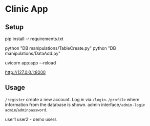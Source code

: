 # Clinic App 

## Setup

pip install -r requirements.txt
   

python "DB manipulations/TableCreate.py"
python "DB manipulations/DataAdd.py"

uvicorn app:app --reload

http://127.0.0.1:8000

## Usage

`/register` create a new account.
Log in via `/login`.
`/profile` where information from the database is shown.
admin interface`/admin-login`  `admin`/`adminpassword`.

user1 user2 - demo users
